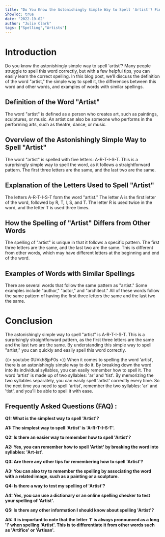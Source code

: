 ```yaml
---
title: "Do You Know the Astonishingly Simple Way to Spell 'Artist'? Find Out Now!"
ShowToc: true 
date: "2022-10-02"
author: "Julie Clark" 
tags: ["Spelling","Artists"]
---
```

# Introduction

Do you know the astonishingly simple way to spell 'artist'? Many people struggle to spell this word correctly, but with a few helpful tips, you can easily learn the correct spelling. In this blog post, we'll discuss the definition of the word "artist," the simple way to spell it, the differences between this word and other words, and examples of words with similar spellings. 

## Definition of the Word "Artist" 

The word "artist" is defined as a person who creates art, such as paintings, sculptures, or music. An artist can also be someone who performs in the performing arts, such as theatre, dance, or music. 

## Overview of the Astonishingly Simple Way to Spell "Artist"

The word "artist" is spelled with five letters: A-R-T-I-S-T. This is a surprisingly simple way to spell the word, as it follows a straightforward pattern. The first three letters are the same, and the last two are the same. 

## Explanation of the Letters Used to Spell "Artist"

The letters A-R-T-I-S-T form the word "artist." The letter A is the first letter of the word, followed by R, T, I, S, and T. The letter R is used twice in the word, and the letter T is used three times. 

## How the Spelling of "Artist" Differs from Other Words

The spelling of "artist" is unique in that it follows a specific pattern. The first three letters are the same, and the last two are the same. This is different from other words, which may have different letters at the beginning and end of the word. 

## Examples of Words with Similar Spellings

There are several words that follow the same pattern as "artist." Some examples include "author," "actor," and "architect." All of these words follow the same pattern of having the first three letters the same and the last two the same. 

# Conclusion

The astonishingly simple way to spell "artist" is A-R-T-I-S-T. This is a surprisingly straightforward pattern, as the first three letters are the same and the last two are the same. By understanding this simple way to spell "artist," you can quickly and easily spell this word correctly.

{{< youtube 0UVkh8jpF0s >}} 
When it comes to spelling the word 'artist', there is an astonishingly simple way to do it. By breaking down the word into its individual syllables, you can easily remember how to spell it. The word 'artist' is made up of two syllables: 'ar' and 'tist'. By memorizing the two syllables separately, you can easily spell 'artist' correctly every time. So the next time you need to spell 'artist', remember the two syllables: 'ar' and 'tist', and you'll be able to spell it with ease.

## Frequently Asked Questions (FAQ) :
**Q1: What is the simplest way to spell 'Artist'?**

**A1: The simplest way to spell 'Artist' is 'A-R-T-I-S-T'.**

**Q2: Is there an easier way to remember how to spell 'Artist'?**

**A2: Yes, you can remember how to spell 'Artist' by breaking the word into syllables: 'Art-ist'.**

**Q3: Are there any other tips for remembering how to spell 'Artist'?**

**A3: You can also try to remember the spelling by associating the word with a related image, such as a painting or a sculpture.**

**Q4: Is there a way to test my spelling of 'Artist'?**

**A4: Yes, you can use a dictionary or an online spelling checker to test your spelling of 'Artist'.**

**Q5: Is there any other information I should know about spelling 'Artist'?**

**A5: It is important to note that the letter 'I' is always pronounced as a long 'I' when spelling 'Artist'. This is to differentiate it from other words such as 'Artifice' or 'Artisan'.**






